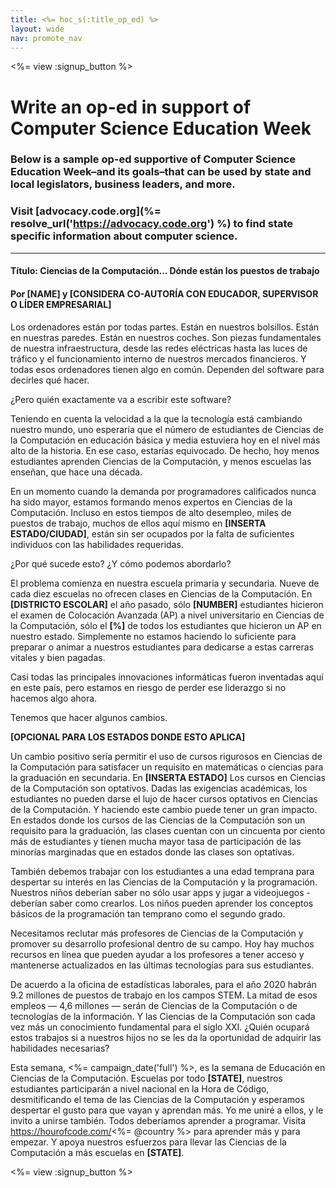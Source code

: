 ```yaml
---
title: <%= hoc_s(:title_op_ed) %>
layout: wide
nav: promote_nav
---
```

<%= view :signup_button %>

# Write an op-ed in support of Computer Science Education Week

### Below is a sample op-ed supportive of Computer Science Education Week–and its goals–that can be used by state and local legislators, business leaders, and more.

### Visit [advocacy.code.org](%= resolve_url('https://advocacy.code.org') %) to find state specific information about computer science.

* * *

#### Título: Ciencias de la Computación... Dónde están los puestos de trabajo

#### Por [NAME] y [CONSIDERA CO-AUTORÍA CON EDUCADOR, SUPERVISOR O LÍDER EMPRESARIAL]

Los ordenadores están por todas partes. Están en nuestros bolsillos. Están en nuestras paredes. Están en nuestros coches. Son piezas fundamentales de nuestra infraestructura, desde las redes eléctricas hasta las luces de tráfico y el funcionamiento interno de nuestros mercados financieros. Y todas esos ordenadores tienen algo en común. Dependen del software para decirles qué hacer.

¿Pero quién exactamente va a escribir este software?

Teniendo en cuenta la velocidad a la que la tecnología está cambiando nuestro mundo, uno esperaría que el número de estudiantes de Ciencias de la Computación en educación básica y media estuviera hoy en el nivel más alto de la historia. En ese caso, estarías equivocado. De hecho, hoy menos estudiantes aprenden Ciencias de la Computación, y menos escuelas las enseñan, que hace una década.

En un momento cuando la demanda por programadores calificados nunca ha sido mayor, estamos formando menos expertos en Ciencias de la Computación. Incluso en estos tiempos de alto desempleo, miles de puestos de trabajo, muchos de ellos aquí mismo en **[INSERTA ESTADO/CIUDAD]**, están sin ser ocupados por la falta de suficientes individuos con las habilidades requeridas.

¿Por qué sucede esto? ¿Y cómo podemos abordarlo?

El problema comienza en nuestra escuela primaria y secundaria. Nueve de cada diez escuelas no ofrecen clases en Ciencias de la Computación. En **[DISTRICTO ESCOLAR]** el año pasado, sólo **[NUMBER]** estudiantes hicieron el examen de Colocación Avanzada (AP) a nivel universitario en Ciencias de la Computación, sólo el **[%]** de todos los estudiantes que hicieron un AP en nuestro estado. Simplemente no estamos haciendo lo suficiente para preparar o animar a nuestros estudiantes para dedicarse a estas carreras vitales y bien pagadas.

Casi todas las principales innovaciones informáticas fueron inventadas aquí en este país, pero estamos en riesgo de perder ese liderazgo si no hacemos algo ahora.

Tenemos que hacer algunos cambios.

**[OPCIONAL PARA LOS ESTADOS DONDE ESTO APLICA]**

Un cambio positivo sería permitir el uso de cursos rigurosos en Ciencias de la Computación para satisfacer un requisito en matemáticas o ciencias para la graduación en secundaria. En **[INSERTA ESTADO]** Los cursos en Ciencias de la Computación son optativos. Dadas las exigencias académicas, los estudiantes no pueden darse el lujo de hacer cursos optativos en Ciencias de la Computación. Y haciendo este cambio puede tener un gran impacto. En estados donde los cursos de las Ciencias de la Computación son un requisito para la graduación, las clases cuentan con un cincuenta por ciento más de estudiantes y tienen mucha mayor tasa de participación de las minorías marginadas que en estados donde las clases son optativas.

También debemos trabajar con los estudiantes a una edad temprana para despertar su interés en las Ciencias de la Computación y la programación. Nuestros niños deberían saber no sólo usar apps y jugar a videojuegos - deberían saber como crearlos. Los niños pueden aprender los conceptos básicos de la programación tan temprano como el segundo grado.

Necesitamos reclutar más profesores de Ciencias de la Computación y promover su desarrollo profesional dentro de su campo. Hoy hay muchos recursos en línea que pueden ayudar a los profesores a tener acceso y mantenerse actualizados en las últimas tecnologías para sus estudiantes.

De acuerdo a la oficina de estadísticas laborales, para el año 2020 habrán 9.2 millones de puestos de trabajo en los campos STEM. La mitad de esos empleos — 4,6 millones — serán de Ciencias de la Computación o de tecnologías de la información. Y las Ciencias de la Computación son cada vez más un conocimiento fundamental para el siglo XXI. ¿Quién ocupará estos trabajos si a nuestros hijos no se les da la oportunidad de adquirir las habilidades necesarias?

Esta semana, <%= campaign_date('full') %>, es la semana de Educación en Ciencias de la Computación. Escuelas por todo **[STATE]**, nuestros estudiantes participarán a nivel nacional en la Hora de Código, desmitificando el tema de las Ciencias de la Computación y esperamos despertar el gusto para que vayan y aprendan más. Yo me uniré a ellos, y le invito a unirse también. Todos deberíamos aprender a programar. Visita https://hourofcode.com/<%= @country %> para aprender más y para empezar. Y apoya nuestros esfuerzos para llevar las Ciencias de la Computación a más escuelas en **[STATE]**.

<%= view :signup_button %>